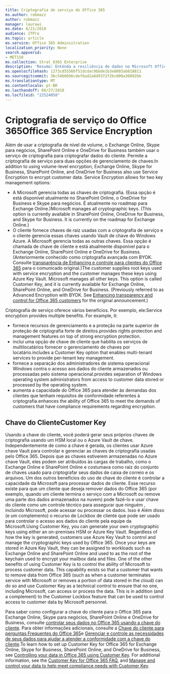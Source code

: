 ```yaml
---
title: Criptografia de serviço do Office 365
ms.author: robmazz
author: robmazz
manager: laurawi
ms.date: 8/21/2018
audience: ITPro
ms.topic: article
ms.service: Office 365 Administration
localization_priority: None
search.appverid:
- MET150
ms.collection: Strat_O365_Enterprise
description: 'Resumo: Entenda a resiliência de dados no Microsoft Office 365.'
ms.openlocfilehash: 1273cd5556bf51dcdac9bbde1b3e8003ab818811
ms.sourcegitcommit: 36c5466056cdef6ad2a8d9372f2bc009a30892bb
ms.translationtype: MT
ms.contentlocale: pt-BR
ms.lasthandoff: 08/27/2018
ms.locfileid: "22524058"
---
```

# <a name="office-365-service-encryption"></a><span data-ttu-id="8f59c-103">Criptografia de serviço do Office 365</span><span class="sxs-lookup"><span data-stu-id="8f59c-103">Office 365 Service Encryption</span></span>

<span data-ttu-id="8f59c-p101">Além de usar a criptografia de nível de volume, o Exchange Online, Skype para negócios, SharePoint Online e OneDrive for Business também usar o serviço de criptografia para criptografar dados do cliente. Permite a criptografia de serviço para duas opções de gerenciamento de chaves:</span><span class="sxs-lookup"><span data-stu-id="8f59c-p101">In addition to using volume-level encryption, Exchange Online, Skype for Business, SharePoint Online, and OneDrive for Business also use Service Encryption to encrypt customer data. Service Encryption allows for two key management options:</span></span>
- <span data-ttu-id="8f59c-p102">A Microsoft gerencia todas as chaves de criptografia. (Essa opção é está disponível atualmente no SharePoint Online, o OneDrive for Business e Skype para negócios. É atualmente no roadmap para Exchange Online.)</span><span class="sxs-lookup"><span data-stu-id="8f59c-p102">Microsoft manages all cryptographic keys. (This option is currently available in SharePoint Online, OneDrive for Business, and Skype for Business. It is currently on the roadmap for Exchange Online.)</span></span>
- <span data-ttu-id="8f59c-p103">O cliente fornece chaves de raiz usadas com a criptografia de serviço e o cliente gerencia essas chaves usando Vault de chave do Windows Azure. A Microsoft gerencia todas as outras chaves. Essa opção é chamada de chave de cliente e está atualmente disponível para o Exchange Online, SharePoint Online e OneDrive for Business. (Anteriormente conhecido como criptografia avançada com BYOK. Consulte [transparência de Enhancing e controle para clientes do Office 365](http://blogs.office.com/2015/04/21/enhancing-transparency-and-control-for-office-365-customers/) para o comunicado original.)</span><span class="sxs-lookup"><span data-stu-id="8f59c-p103">The customer supplies root keys used with service encryption and the customer manages these keys using Azure Key Vault. Microsoft manages all other keys. This option is called Customer Key, and it is currently available for Exchange Online, SharePoint Online, and OneDrive for Business. (Previously referred to as Advanced Encryption with BYOK. See [Enhancing transparency and control for Office 365 customers](http://blogs.office.com/2015/04/21/enhancing-transparency-and-control-for-office-365-customers/) for the original announcement.)</span></span>

<span data-ttu-id="8f59c-p104">Criptografia de serviço oferece vários benefícios. Por exemplo, ele:</span><span class="sxs-lookup"><span data-stu-id="8f59c-p104">Service encryption provides multiple benefits. For example, it:</span></span>
- <span data-ttu-id="8f59c-116">fornece recursos de gerenciamento e a proteção na parte superior de proteção de criptografia forte de direitos.</span><span class="sxs-lookup"><span data-stu-id="8f59c-116">provides rights protection and management features on top of strong encryption protection.</span></span>
- <span data-ttu-id="8f59c-117">inclui uma opção de chave de cliente que habilita os serviços de multilocatários fornecer o gerenciamento de chaves por locatário.</span><span class="sxs-lookup"><span data-stu-id="8f59c-117">includes a Customer Key option that enables multi-tenant services to provide per-tenant key management.</span></span>
- <span data-ttu-id="8f59c-118">fornece a separação dos administradores de sistema operacional Windows contra o acesso aos dados do cliente armazenados ou processadas pelo sistema operacional.</span><span class="sxs-lookup"><span data-stu-id="8f59c-118">provides separation of Windows operating system administrators from access to customer data stored or processed by the operating system.</span></span>
- <span data-ttu-id="8f59c-119">aumenta a capacidade do Office 365 para atender às demandas dos clientes que tenham requisitos de conformidade referentes à criptografia.</span><span class="sxs-lookup"><span data-stu-id="8f59c-119">enhances the ability of Office 365 to meet the demands of customers that have compliance requirements regarding encryption.</span></span>

## <a name="customer-key"></a><span data-ttu-id="8f59c-120">Chave do Cliente</span><span class="sxs-lookup"><span data-stu-id="8f59c-120">Customer Key</span></span>
<span data-ttu-id="8f59c-p105">Usando a chave do cliente, você poderá gerar seus próprios chaves de criptografia usando um HSM local ou o Azure Vault de chave. Independentemente de como a chave é gerada, os clientes usar Azure chave Vault para controlar e gerenciar as chaves de criptografia usadas pelo Office 365. Depois que as chaves estiverem armazenadas no Azure chave Vault, eles podem ser atribuídos às cargas de trabalho, como o Exchange Online e SharePoint Online e costumava como raiz do conjunto de chaves usado para criptografar seus dados de caixa de correio e os arquivos. Um dos outros benefícios do uso de chave do cliente é controlar a capacidade da Microsoft para processar dados de cliente. Esse recurso existe para que um cliente que deseja remover dados do Office 365 (por exemplo, quando um cliente termina o serviço com a Microsoft ou remove uma parte dos dados armazenados na nuvem) pode fazê-lo e usar chave do cliente como um controle técnico para assegurar que ninguém , incluindo Microsoft, pode acessar ou processar os dados. Isso é Além disso (e um complemento) o recurso de Lockbox de cliente que pode ser usado para controlar o acesso aos dados do cliente pela equipe da Microsoft.</span><span class="sxs-lookup"><span data-stu-id="8f59c-p105">Using Customer Key, you can generate your own cryptographic keys using either an on-premises HSM or Azure Key Vault. Regardless of how the key is generated, customers use Azure Key Vault to control and manage the cryptographic keys used by Office 365. Once your keys are stored in Azure Key Vault, they can be assigned to workloads such as Exchange Online and SharePoint Online and used to as the root of the keychain used to encrypt your mailbox data and files. One of the other benefits of using Customer Key is to control the ability of Microsoft to process customer data. This capability exists so that a customer that wants to remove data from Office 365 (such as when a customer terminates service with Microsoft or removes a portion of data stored in the cloud) can do so and use Customer Key as a technical control to ensure that no one, including Microsoft, can access or process the data. This is in addition (and a complement) to the Customer Lockbox feature that can be used to control access to customer data by Microsoft personnel.</span></span>

<span data-ttu-id="8f59c-p106">Para saber como configurar a chave do cliente para o Office 365 para Exchange Online, Skype para negócios, SharePoint Online e OneDrive for Business, consulte [controlar seus dados no Office 365 usando a chave do cliente](https://support.office.com/article/Controlling-your-data-in-Office-365-using-Customer-Key-f2cd475a-e592-46cf-80a3-1bfb0fa17697). Para obter informações adicionais, consulte a [Chave do cliente para perguntas Frequentes do Office 365](https://support.office.com/article/Customer-Key-for-Office-365-FAQ-41ae293a-bd5c-4083-acd8-e1a2b4329da6)e [Gerenciar e controle as necessidades de seus dados para ajudar a atender a conformidade com a chave do cliente](https://techcommunity.microsoft.com/t5/Microsoft-Ignite-Content-2017/Manage-and-control-your-data-to-help-meet-compliance-needs-with/td-p/117580).</span><span class="sxs-lookup"><span data-stu-id="8f59c-p106">To learn how to set up Customer Key for Office 365 for Exchange Online, Skype for Business, SharePoint Online, and OneDrive for Business, see [Controlling your data in Office 365 using Customer Key](https://support.office.com/article/Controlling-your-data-in-Office-365-using-Customer-Key-f2cd475a-e592-46cf-80a3-1bfb0fa17697). For additional information, see the [Customer Key for Office 365 FAQ](https://support.office.com/article/Customer-Key-for-Office-365-FAQ-41ae293a-bd5c-4083-acd8-e1a2b4329da6), and [Manage and control your data to help meet compliance needs with Customer Key](https://techcommunity.microsoft.com/t5/Microsoft-Ignite-Content-2017/Manage-and-control-your-data-to-help-meet-compliance-needs-with/td-p/117580).</span></span>
